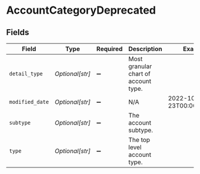 # AccountCategoryDeprecated


## Fields

| Field                                | Type                                 | Required                             | Description                          | Example                              |
| ------------------------------------ | ------------------------------------ | ------------------------------------ | ------------------------------------ | ------------------------------------ |
| `detail_type`                        | *Optional[str]*                      | :heavy_minus_sign:                   | Most granular chart of account type. |                                      |
| `modified_date`                      | *Optional[str]*                      | :heavy_minus_sign:                   | N/A                                  | 2022-10-23T00:00:00.000Z             |
| `subtype`                            | *Optional[str]*                      | :heavy_minus_sign:                   | The account subtype.                 |                                      |
| `type`                               | *Optional[str]*                      | :heavy_minus_sign:                   | The top level account type.          |                                      |